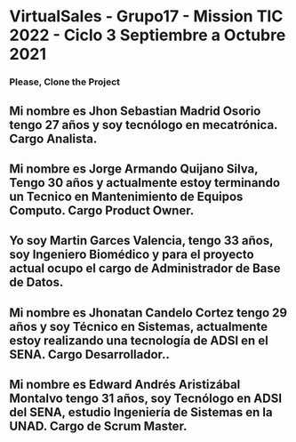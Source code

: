 # VirtualSales - Grupo17 - Mission TIC 2022 - Ciclo 3 Septiembre a Octubre 2021

###  Please, Clone the Project

## Mi nombre es Jhon Sebastian Madrid Osorio tengo 27 años y soy tecnólogo en mecatrónica. Cargo Analista.

## Mi nombre es Jorge Armando Quijano Silva, Tengo 30 años y actualmente estoy terminando un Tecnico en Mantenimiento de Equipos Computo. Cargo Product Owner.

## Yo soy Martin Garces Valencia, tengo 33 años, soy Ingeniero Biomédico y para el proyecto actual ocupo el cargo de Administrador de Base de Datos.

## Mi nombre es Jhonatan Candelo Cortez tengo 29 años y soy Técnico en Sistemas, actualmente estoy realizando una tecnología de ADSI en el SENA. Cargo Desarrollador..

## Mi nombre es Edward Andrés Aristizábal Montalvo tengo 31 años, soy Tecnólogo en ADSI del SENA, estudio Ingeniería de Sistemas en la UNAD. Cargo de Scrum Master.
